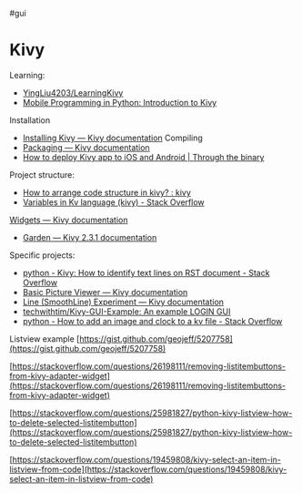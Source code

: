 #gui
# Kivy

Learning:
- [YingLiu4203/LearningKivy](https://github.com/YingLiu4203/LearningKivy)
- [Mobile Programming in Python: Introduction to Kivy](https://pythonmobile.blogspot.com/2014/05/1-introduction-to-kivy.html?m=0)

Installation
- [Installing Kivy — Kivy documentation](https://kivy.org/doc/stable/gettingstarted/installation.html#)
Compiling
- [Packaging — Kivy documentation](https://kivy.org/doc/stable/gettingstarted/packaging.html)
- [How to deploy Kivy app to iOS and Android | Through the binary](https://www.albertgao.xyz/2017/06/14/how-to-deploy-kivy-app-to-ios-and-android/)

Project structure:
- [How to arrange code structure in kivy? : kivy](https://www.reddit.com/r/kivy/comments/8dlym8/how_to_arrange_code_structure_in_kivy/)
- [Variables in Kv language (kivy) - Stack Overflow](https://stackoverflow.com/questions/28255695/variables-in-kv-language-kivy)

[Widgets — Kivy documentation](https://kivy.org/doc/stable/api-kivy.uix.html)
- [Garden — Kivy 2.3.1 documentation](https://kivy.org/doc/stable/api-kivy.garden.html)

Specific projects:
- [python - Kivy: How to identify text lines on RST document - Stack Overflow](https://stackoverflow.com/questions/37606522/kivy-how-to-identify-text-lines-on-rst-document)
- [Basic Picture Viewer — Kivy documentation](https://kivy.org/doc/stable/examples/gen__demo__pictures__main__py.html)
- [Line (SmoothLine) Experiment — Kivy documentation](https://kivy.org/doc/stable/examples/gen__canvas__lines__py.html)
- [techwithtim/Kivy-GUI-Example: An example LOGIN GUI](https://github.com/techwithtim/Kivy-GUI-Example)
- [python - How to add an image and clock to a kv file - Stack Overflow](https://stackoverflow.com/questions/38341180/how-to-add-an-image-and-clock-to-a-kv-file)


Listview example [https://gist.github.com/geojeff/5207758](https://gist.github.com/geojeff/5207758)  
  
[https://stackoverflow.com/questions/26198111/removing-listitembuttons-from-kivy-adapter-widget](https://stackoverflow.com/questions/26198111/removing-listitembuttons-from-kivy-adapter-widget)  
  
[https://stackoverflow.com/questions/25981827/python-kivy-listview-how-to-delete-selected-listitembutton](https://stackoverflow.com/questions/25981827/python-kivy-listview-how-to-delete-selected-listitembutton)  
  
[https://stackoverflow.com/questions/19459808/kivy-select-an-item-in-listview-from-code](https://stackoverflow.com/questions/19459808/kivy-select-an-item-in-listview-from-code)  
